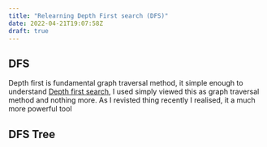 ```yaml
---
title: "Relearning Depth First search (DFS)"
date: 2022-04-21T19:07:58Z
draft: true
---
```


## DFS
Depth first is fundamental graph traversal method, it simple enough to understand [Depth first search](https://en.wikipedia.org/wiki/Depth-first_search), I used simply viewed
this as graph traversal method and nothing more. As I revisted thing recently I realised, it a much more powerful tool


## DFS Tree
